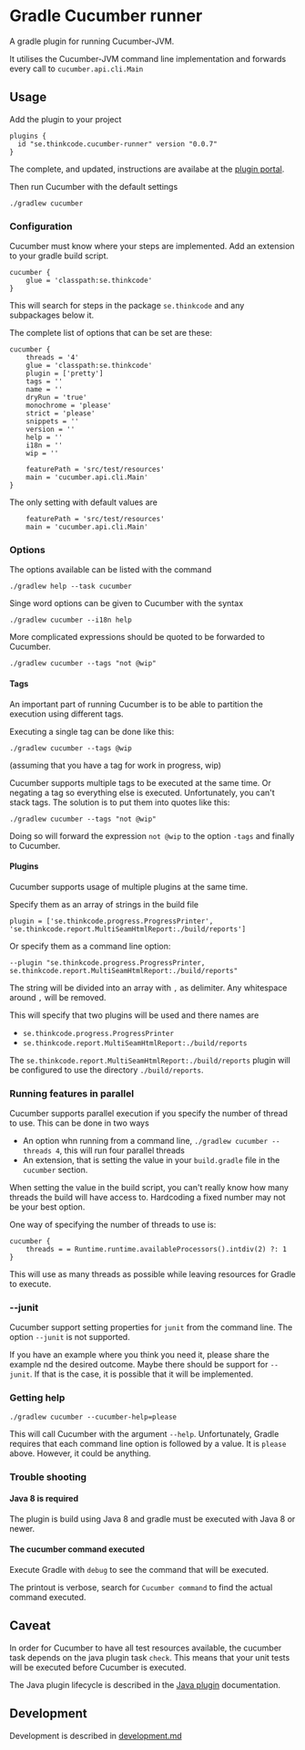 # Gradle Cucumber runner

A gradle plugin for running Cucumber-JVM.

It utilises the Cucumber-JVM command line implementation and forwards every call to `cucumber.api.cli.Main`

## Usage

Add the plugin to your project 

```
plugins {
  id "se.thinkcode.cucumber-runner" version "0.0.7"
}
```

The complete, and updated, instructions are availabe at the 
[plugin portal](https://plugins.gradle.org/plugin/se.thinkcode.cucumber-runner).

Then run Cucumber with the default settings

    ./gradlew cucumber

### Configuration

Cucumber must know where your steps are implemented. Add an extension to your gradle build script.

```
cucumber {
    glue = 'classpath:se.thinkcode'
}
```

This will search for steps in the package `se.thinkcode` and any subpackages below it.

The complete list of options that can be set are these:

```
cucumber {
    threads = '4'
    glue = 'classpath:se.thinkcode'
    plugin = ['pretty']
    tags = ''
    name = ''
    dryRun = 'true'
    monochrome = 'please'
    strict = 'please'
    snippets = ''
    version = ''
    help = ''
    i18n = ''
    wip = ''

    featurePath = 'src/test/resources'
    main = 'cucumber.api.cli.Main'
}
```

The only setting with default values are

```
    featurePath = 'src/test/resources'
    main = 'cucumber.api.cli.Main'
```

### Options

The options available can be listed with the command

    ./gradlew help --task cucumber

Singe word options can be given to Cucumber with the syntax

    ./gradlew cucumber --i18n help
    
More complicated expressions should be quoted to be forwarded to Cucumber.    

    ./gradlew cucumber --tags "not @wip"

#### Tags

An important part of running Cucumber is to be able to partition the execution 
using different tags. 

Executing a single tag can be done like this:

    ./gradlew cucumber --tags @wip

(assuming that you have a tag for work in progress, wip)

Cucumber supports multiple tags to be executed at the same time. 
Or negating a tag so everything else is executed. Unfortunately, 
you can't stack tags. The solution is to put them into quotes like this:

    ./gradlew cucumber --tags "not @wip"

Doing so will forward the expression `not @wip` to the option `-tags` 
and finally to Cucumber.

#### Plugins

Cucumber supports usage of multiple plugins at the same time.

Specify them as an array of strings in the build file

    plugin = ['se.thinkcode.progress.ProgressPrinter', 'se.thinkcode.report.MultiSeamHtmlReport:./build/reports']

Or specify them as a command line option:

    --plugin "se.thinkcode.progress.ProgressPrinter, se.thinkcode.report.MultiSeamHtmlReport:./build/reports"

The string will be divided into an array with `,` as delimiter. Any whitespace around `,` will be removed. 

This will specify that two plugins will be used and there names are

* `se.thinkcode.progress.ProgressPrinter`
* `se.thinkcode.report.MultiSeamHtmlReport:./build/reports`

The `se.thinkcode.report.MultiSeamHtmlReport:./build/reports` plugin will be configured to use the directory `./build/reports`.

### Running features in parallel

Cucumber supports parallel execution if you specify the number of thread 
to use. This can be done in two ways

* An option whn running from a command line, `./gradlew cucumber --threads 4`, this will run four parallel threads
* An extension, that is setting the value in your `build.gradle` file in the `cucumber` section.  

When setting the value in the build script, you can't really know how many 
threads the build will have access to. Hardcoding a fixed number may not be 
your best option. 

One way of specifying the number of threads to use is:

```
cucumber {
    threads = = Runtime.runtime.availableProcessors().intdiv(2) ?: 1
}
```

This will use as many threads as possible while leaving resources for Gradle to execute.

### --junit

Cucumber support setting properties for `junit` from the command line. The option `--junit` is not supported. 

If you have an example where you think you need it, please share the example nd the desired outcome. 
Maybe there should be support for `--junit`. If that is the case, it is possible that it will be implemented.

### Getting help

    ./gradlew cucumber --cucumber-help=please

This will call Cucumber with the argument `--help`. Unfortunately, Gradle requires that each 
command line option is followed by a value. It is `please` above. However, it could be anything.

### Trouble shooting

#### Java 8 is required

The plugin is build using Java 8 and gradle must be executed with Java 8 or newer.

#### The cucumber command executed

Execute Gradle with `debug` to see the command that will be executed.

The printout is verbose, search for `Cucumber command` to find the actual command executed.

## Caveat

In order for Cucumber to have all test resources available, the cucumber task depends on the java plugin task `check`.
This means that your unit tests will be executed before Cucumber is executed.

The Java plugin lifecycle is described in 
the [Java plugin](https://docs.gradle.org/current/userguide/java_plugin.html) documentation.

## Development

Development is described in [development.md](development.md)